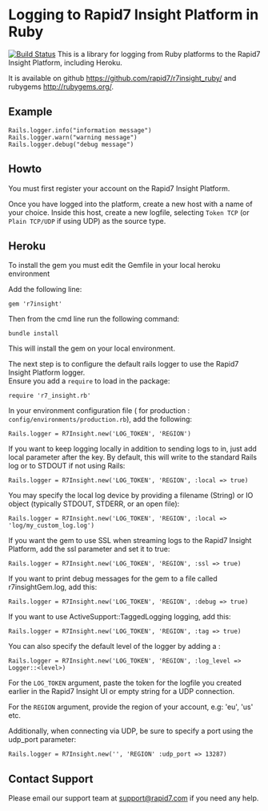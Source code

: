 Logging to Rapid7 Insight Platform in Ruby
==========================================

[![Build Status](https://travis-ci.org/rapid7/r7insight_ruby.svg?branch=master)](https://travis-ci.org/rapid7/r7insight_ruby)
This is a library for logging from Ruby platforms to the Rapid7 Insight Platform, including Heroku.

It is available on github <https://github.com/rapid7/r7insight_ruby/> and rubygems
<http://rubygems.org/>.


Example
-------

    Rails.logger.info("information message")
    Rails.logger.warn("warning message")
    Rails.logger.debug("debug message")

Howto
-----

You must first register your account on the Rapid7 Insight Platform.

Once you have logged into the platform, create a new host with a name of your choice.
Inside this host, create a new logfile, selecting `Token TCP` (or `Plain TCP/UDP` if using UDP)
as the source type.

Heroku
------

To install the gem you must edit the Gemfile in your local heroku environment

Add the following line:

    gem 'r7insight'

Then from the cmd line run the following command:

    bundle install

This will install the gem on your local environment.

The next step is to configure the default rails logger to use the Rapid7 Insight Platform logger.  
Ensure you add a `require` to load in the package:

    require 'r7_insight.rb'

In your environment configuration file ( for production : `config/environments/production.rb`), add the following:

    Rails.logger = R7Insight.new('LOG_TOKEN', 'REGION')

If you want to keep logging locally in addition to sending logs to in, just add local parameter after the key.
By default, this will write to the standard Rails log or to STDOUT if not using Rails:

    Rails.logger = R7Insight.new('LOG_TOKEN', 'REGION', :local => true)

You may specify the local log device by providing a filename (String) or IO object (typically STDOUT, STDERR, or an open file):

    Rails.logger = R7Insight.new('LOG_TOKEN', 'REGION', :local => 'log/my_custom_log.log')

If you want the gem to use SSL when streaming logs to the Rapid7 Insight Platform, add the ssl parameter and set it to true:

    Rails.logger = R7Insight.new('LOG_TOKEN', 'REGION', :ssl => true)

If you want to print debug messages for the gem to a file called r7insightGem.log, add this:

	Rails.logger = R7Insight.new('LOG_TOKEN', 'REGION', :debug => true)

If you want to use ActiveSupport::TaggedLogging logging, add this:

    Rails.logger = R7Insight.new('LOG_TOKEN', 'REGION', :tag => true)

You can also specify the default level of the logger by adding a :

    Rails.logger = R7Insight.new('LOG_TOKEN', 'REGION', :log_level => Logger::<level>)

For the `LOG_TOKEN` argument, paste the token for the logfile you created earlier in the Rapid7 Insight UI or empty string for
a UDP connection.

For the `REGION` argument, provide the region of your account, e.g: 'eu', 'us' etc.

Additionally, when connecting via UDP, be sure to specify a port using the udp_port parameter:

    Rails.logger = R7Insight.new('', 'REGION' :udp_port => 13287)


Contact Support
------

Please email our support team at support@rapid7.com if you need any help.
